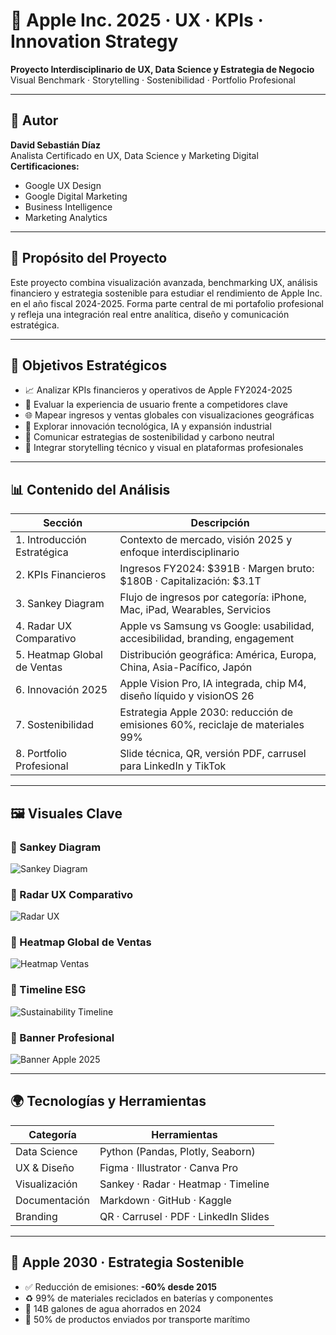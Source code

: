 # 🍏 Apple Inc. 2025 · UX · KPIs · Innovation Strategy

**Proyecto Interdisciplinario de UX, Data Science y Estrategia de Negocio**  
Visual Benchmark · Storytelling · Sostenibilidad · Portfolio Profesional  

---

## 👤 Autor

**David Sebastián Díaz**  
Analista Certificado en UX, Data Science y Marketing Digital  
**Certificaciones:**  
- Google UX Design  
- Google Digital Marketing  
- Business Intelligence  
- Marketing Analytics  

---

## 🧠 Propósito del Proyecto

Este proyecto combina visualización avanzada, benchmarking UX, análisis financiero y estrategia sostenible para estudiar el rendimiento de Apple Inc. en el año fiscal 2024-2025. Forma parte central de mi portafolio profesional y refleja una integración real entre analítica, diseño y comunicación estratégica.

---

## 🎯 Objetivos Estratégicos

- 📈 Analizar KPIs financieros y operativos de Apple FY2024-2025  
- 🧭 Evaluar la experiencia de usuario frente a competidores clave  
- 🌐 Mapear ingresos y ventas globales con visualizaciones geográficas  
- 🤖 Explorar innovación tecnológica, IA y expansión industrial  
- 🌱 Comunicar estrategias de sostenibilidad y carbono neutral  
- 🧩 Integrar storytelling técnico y visual en plataformas profesionales  

---

## 📊 Contenido del Análisis

| Sección | Descripción |
|--------|-------------|
| 1. Introducción Estratégica | Contexto de mercado, visión 2025 y enfoque interdisciplinario |
| 2. KPIs Financieros | Ingresos FY2024: $391B · Margen bruto: $180B · Capitalización: $3.1T |
| 3. Sankey Diagram | Flujo de ingresos por categoría: iPhone, Mac, iPad, Wearables, Servicios |
| 4. Radar UX Comparativo | Apple vs Samsung vs Google: usabilidad, accesibilidad, branding, engagement |
| 5. Heatmap Global de Ventas | Distribución geográfica: América, Europa, China, Asia-Pacífico, Japón |
| 6. Innovación 2025 | Apple Vision Pro, IA integrada, chip M4, diseño líquido y visionOS 26 |
| 7. Sostenibilidad | Estrategia Apple 2030: reducción de emisiones 60%, reciclaje de materiales 99% |
| 8. Portfolio Profesional | Slide técnica, QR, versión PDF, carrusel para LinkedIn y TikTok |

---

## 🖼️ Visuales Clave

### 📌 Sankey Diagram  
![Sankey Diagram](presentation/Sankey-Revenue.png)

### 📌 Radar UX Comparativo  
![Radar UX](presentation/UX-Radar.png)

### 📌 Heatmap Global de Ventas  
![Heatmap Ventas](Presentation/Sales-Heatmap.png)

### 📌 Timeline ESG  
![Sustainability Timeline](Presentation/Sustainability-Timeline.png)

### 📌 Banner Profesional  
![Banner Apple 2025](presentation/Banner-Apple-2025.png)

---

## 🌍 Tecnologías y Herramientas

| Categoría | Herramientas |
|----------|---------------|
| Data Science | Python (Pandas, Plotly, Seaborn) |
| UX & Diseño | Figma · Illustrator · Canva Pro |
| Visualización | Sankey · Radar · Heatmap · Timeline |
| Documentación | Markdown · GitHub · Kaggle |
| Branding | QR · Carrusel · PDF · LinkedIn Slides |

---

## 🌱 Apple 2030 · Estrategia Sostenible

- ✅ Reducción de emisiones: **-60% desde 2015**  
- ♻️ 99% de materiales reciclados en baterías y componentes  
- 🌊 14B galones de agua ahorrados en 2024  
- 🚢 50% de productos enviados por transporte marítimo

